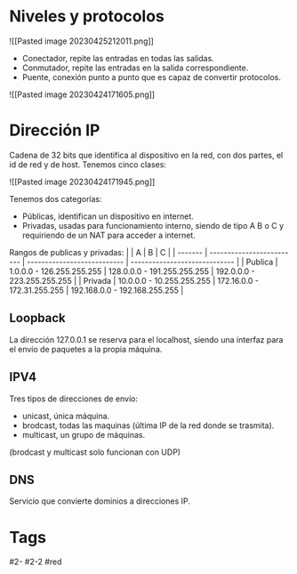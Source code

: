 # Niveles y protocolos

![[Pasted image 20230425212011.png]]

- Conectador, repite las entradas en todas las salidas.
- Conmutador, repite las entradas en la salida correspondiente.
- Puente, conexión punto a punto que es capaz de convertir protocolos.

![[Pasted image 20230424171605.png]]

# Dirección IP
Cadena de 32 bits que identifica al dispositivo en la red, con dos partes, el id de red y de host.
Tenemos cinco clases:

![[Pasted image 20230424171945.png]]

Tenemos dos categorías:
- Públicas, identifican un dispositivo en internet.
- Privadas, usadas para funcionamiento interno, siendo de tipo A B o C y requiriendo de un NAT para acceder a internet.

Rangos de publicas y privadas:
|         | A                         | B                           | C                             |
| ------- | ------------------------- | --------------------------- | ----------------------------- |
| Publica | 1.0.0.0 - 126.255.255.255 | 128.0.0.0 - 191.255.255.255 | 192.0.0.0 - 223.255.255.255   | 
| Privada | 10.0.0.0 - 10.255.255.255 | 172.16.0.0 - 172.31.255.255 | 192.168.0.0 - 192.168.255.255 |

## Loopback
La dirección 127.0.0.1 se reserva para el localhost, siendo una interfaz para el envío de paquetes a la propia máquina.
## IPV4
Tres tipos de direcciones de envío:
- unicast, única máquina.
- brodcast, todas las maquinas (última IP de la red donde se trasmita).
- multicast, un grupo de máquinas.

(brodcast y multicast solo funcionan con UDP)
## DNS
Servicio que convierte dominios a direcciones IP.
# Tags
#2- 
#2-2 
#red 